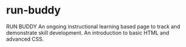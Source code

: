 # run-buddy
RUN BUDDY
An ongoing instructional learning based page to track and demonstrate skill development.
An introduction to basic HTML and advanced CSS.
